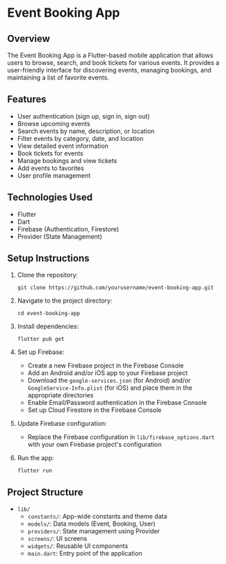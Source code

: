 # Event Booking App

## Overview

The Event Booking App is a Flutter-based mobile application that allows users to browse, search, and book tickets for various events. It provides a user-friendly interface for discovering events, managing bookings, and maintaining a list of favorite events.

## Features

- User authentication (sign up, sign in, sign out)
- Browse upcoming events
- Search events by name, description, or location
- Filter events by category, date, and location
- View detailed event information
- Book tickets for events
- Manage bookings and view tickets
- Add events to favorites
- User profile management

## Technologies Used

- Flutter
- Dart
- Firebase (Authentication, Firestore)
- Provider (State Management)

## Setup Instructions

1. Clone the repository:
   ```
   git clone https://github.com/yourusername/event-booking-app.git
   ```

2. Navigate to the project directory:
   ```
   cd event-booking-app
   ```

3. Install dependencies:
   ```
   flutter pub get
   ```

4. Set up Firebase:
   - Create a new Firebase project in the Firebase Console
   - Add an Android and/or iOS app to your Firebase project
   - Download the `google-services.json` (for Android) and/or `GoogleService-Info.plist` (for iOS) and place them in the appropriate directories
   - Enable Email/Password authentication in the Firebase Console
   - Set up Cloud Firestore in the Firebase Console

5. Update Firebase configuration:
   - Replace the Firebase configuration in `lib/firebase_options.dart` with your own Firebase project's configuration

6. Run the app:
   ```
   flutter run
   ```

## Project Structure

- `lib/`
  - `constants/`: App-wide constants and theme data
  - `models/`: Data models (Event, Booking, User)
  - `providers/`: State management using Provider
  - `screens/`: UI screens
  - `widgets/`: Reusable UI components
  - `main.dart`: Entry point of the application
